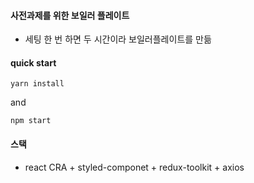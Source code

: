 #### 사전과제를 위한 보일러 플레이트

- 세팅 한 번 하면 두 시간이라 보일러플레이트를 만듦

#### quick start

`yarn install`

and

`npm start`

#### 스택

- react CRA + styled-componet + redux-toolkit + axios

